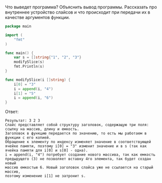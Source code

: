 Что выведет программа? Объяснить вывод программы. Рассказать про внутреннее устройство слайсов и что происходит при передачи их в качестве аргументов функции.

```go
package main

import (
	"fmt"
)

func main() {
	var s = []string{"1", "2", "3"}
	modifySlice(s)
	fmt.Println(s)
}

func modifySlice(i []string) {
	i[0] = "3"
	i = append(i, "4")
	i[1] = "5"
	i = append(i, "6")
}
```

Ответ:
```
Результат: 3 2 3
Cлайс представляет собой структуру заголовок, содержащую три поля: ссылку на массив, длину и емкость.
Заголовок в функцию передается по значению, то есть мы работаем в функции с его копией. 
Обращение к элементу по индексу изменяет значение в соответствующей
ячейке памяти, поэтому i[0] = "3" изменит значение и в s (так как ячейка памяти для i[0] и s[0] - одна).
i = append(i, "4") потребует создание нового массива, так как емкость
предыдущего (3) не позволяет вставку 4го элемента, так будет создан новый
массив емкостью 6. Новый заголовок слайса уже не ссылается на старый массив,
поэтому изменение i[1] не затронит s.





```